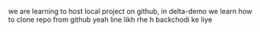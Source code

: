 we are learning to host local project on github, in delta-demo we learn how to clone repo from github
yeah line likh rhe h backchodi ke liye